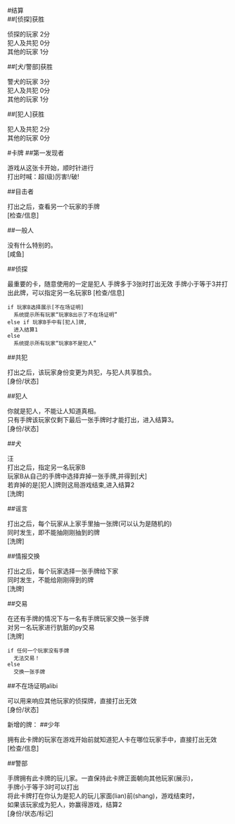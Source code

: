 #结算  
##[侦探]获胜  
>
侦探的玩家 2分  
犯人及共犯 0分  
其他的玩家 1分  
  
##[犬/警部]获胜  
>
警犬的玩家 3分  
犯人及共犯 0分  
其他的玩家 1分  

##[犯人]获胜
>
犯人及共犯 2分  
其他的玩家 0分  

#卡牌
##第一发现者
>
游戏从这张卡开始，顺时针进行  
打出时喊：超(级)厉害!/破! 

##目击者  
>
打出之后，查看另一个玩家的手牌  
[检查/信息] 

##一般人
>
没有什么特别的。  
[咸鱼]  

##侦探
>
最重要的卡，随意使用的一定是犯人
手牌多于3张时打出无效
手牌小于等于3并打出此牌，可以指定另一名玩家B
[检查/信息]

    if 玩家B选择展示[不在场证明]
      系统提示所有玩家“玩家B出示了不在场证明”
    else if 玩家B手中有[犯人]牌,
      进入结算1
    else
      系统提示所有玩家“玩家B不是犯人”
##共犯
>
打出之后，该玩家身份变更为共犯，与犯人共享胜负。  
[身份/状态]

##犯人
>
你就是犯人，不能让人知道真相。  
只有手牌该玩家仅剩下最后一张手牌时才能打出，进入结算3。  
[身份/状态]  

##犬
>
汪  
打出之后，指定另一名玩家B  
玩家B从自己的手牌中选择弃掉一张手牌,并得到[犬]  
若弃掉的是[犯人]牌则这局游戏结束,进入结算2  
[洗牌]  

##谣言
>
打出之后，每个玩家从上家手里抽一张牌(可以认为是随机的)  
同时发生，即不能抽刚刚抽到的牌  
[洗牌]

##情报交换
>
打出之后，每个玩家选择一张手牌给下家  
同时发生，不能给刚刚得到的牌  
[洗牌]

##交易
>
在还有手牌的情况下与一名有手牌玩家交换一张手牌  
对另一名玩家进行肮脏的py交易  
[洗牌]  

    if 任何一个玩家没有手牌
      无法交易！
    else
      交换一张手牌
##不在场证明alibi
>
可以用来响应其他玩家的侦探牌，直接打出无效  
[身份/状态]  

新增的牌：
##少年
>
拥有此卡牌的玩家在游戏开始前就知道犯人卡在哪位玩家手中，直接打出无效  
[检查/信息]  

##警部
>
手牌拥有此卡牌的玩儿家。一直保持此卡牌正面朝向其他玩家(展示)，  
手牌小于等于3时可以打出  
将此卡牌打在你认为是犯人的玩儿家面(lian)前(shang)，游戏结束时，  
如果该玩家成为犯人，妳赢得游戏，结算2  
[身份/状态/标记]  
